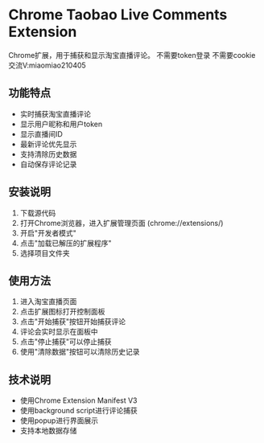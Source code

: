 # Chrome Taobao Live Comments Extension

Chrome扩展，用于捕获和显示淘宝直播评论。
不需要token登录  不需要cookie
交流V:miaomiao210405

## 功能特点

- 实时捕获淘宝直播评论
- 显示用户昵称和用户token
- 显示直播间ID
- 最新评论优先显示
- 支持清除历史数据
- 自动保存评论记录

## 安装说明

1. 下载源代码
2. 打开Chrome浏览器，进入扩展管理页面 (chrome://extensions/)
3. 开启"开发者模式"
4. 点击"加载已解压的扩展程序"
5. 选择项目文件夹

## 使用方法

1. 进入淘宝直播页面
2. 点击扩展图标打开控制面板
3. 点击"开始捕获"按钮开始捕获评论
4. 评论会实时显示在面板中
5. 点击"停止捕获"可以停止捕获
6. 使用"清除数据"按钮可以清除历史记录

## 技术说明

- 使用Chrome Extension Manifest V3
- 使用background script进行评论捕获
- 使用popup进行界面展示
- 支持本地数据存储

